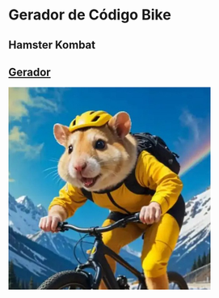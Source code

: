 # Gerador de Código Bike
## Hamster Kombat

## [Gerador](https://wsinc.github.io/index.html)

[<img src="Logo.jpg" width="400">](https://wsinc.github.io/teste/index.html)
